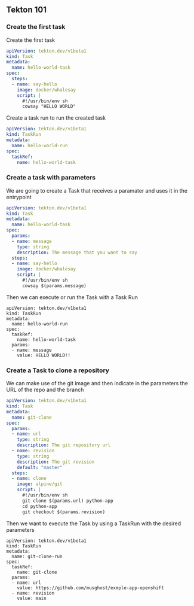## Tekton 101

### Create the first task

Create the first task

```yaml
apiVersion: tekton.dev/v1beta1
kind: Task
metadata:
  name: hello-world-task
spec:
  steps:
  - name: say-hello
    image: docker/whalesay
    script: |
      #!/usr/bin/env sh
      cowsay "HELLO WORLD"
```

Create a task run to run the created task

```yaml
apiVersion: tekton.dev/v1beta1
kind: TaskRun
metadata:
  name: hello-world-run
spec:
  taskRef:
    name: hello-world-task
```

### Create a task with parameters

We are going to create a Task that receives a paramater and uses it in the entrypoint

```yaml
apiVersion: tekton.dev/v1beta1
kind: Task
metadata:
  name: hello-world-task
spec:
  params:
  - name: message
    type: string
    description: The message that you want to say
  steps:
  - name: say-hello
    image: docker/whalesay
    script: |
      #!/usr/bin/env sh
      cowsay $(params.message)
```

Then we can execute or run the Task with a Task Run

```
apiVersion: tekton.dev/v1beta1
kind: TaskRun
metadata:
  name: hello-world-run
spec:
  taskRef:
    name: hello-world-task
  params:
  - name: message
    value: HELLO WORLD!!
```

### Create a Task to clone a repository

We can make use of the git image and then indicate in the parameters the URL of the repo and the branch

```yaml
apiVersion: tekton.dev/v1beta1
kind: Task
metadata:
  name: git-clone
spec:
  params:
  - name: url
    type: string
    description: The git repository url
  - name: revision
    type: string
    description: The git revision
    default: "master"
  steps:
  - name: clone
    image: alpine/git
    script: |
      #!/usr/bin/env sh
      git clone $(params.url) python-app
      cd python-app
      git checkout $(params.revision)
```

Then we want to execute the Task by using a TaskRun with the desired parameters

```
apiVersion: tekton.dev/v1beta1
kind: TaskRun
metadata:
  name: git-clone-run
spec:
  taskRef:
    name: git-clone
  params:
  - name: url
    value: https://github.com/musghost/exmple-app-openshift
  - name: revision
    value: main
```
